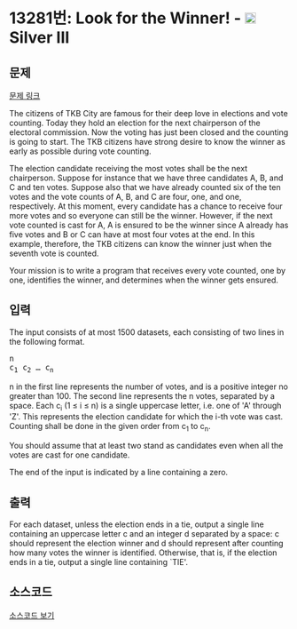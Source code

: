 # 13281번: Look for the Winner! - <img src="https://static.solved.ac/tier_small/8.svg" style="height:20px" /> Silver III

<!-- performance -->

<!-- 문제 제출 후 깃허브에 푸시를 했을 때 제출한 코드의 성능이 입력될 공간입니다.-->

<!-- end -->

## 문제

[문제 링크](https://boj.kr/13281)


<p>The citizens of TKB City are famous for their deep love in elections and vote counting. Today they hold an election for the next chairperson of the electoral commission. Now the voting has just been closed and the counting is going to start. The TKB citizens have strong desire to know the winner as early as possible during vote counting.</p>

<p>The election candidate receiving the most votes shall be the next chairperson. Suppose for instance that we have three candidates A, B, and C and ten votes. Suppose also that we have already counted six of the ten votes and the vote counts of A, B, and C are four, one, and one, respectively. At this moment, every candidate has a chance to receive four more votes and so everyone can still be the winner. However, if the next vote counted is cast for A, A is ensured to be the winner since A already has five votes and B or C can have at most four votes at the end. In this example, therefore, the TKB citizens can know the winner just when the seventh vote is counted.</p>

<p>Your mission is to write a program that receives every vote counted, one by one, identifies the winner, and determines when the winner gets ensured.</p>



## 입력


<p>The input consists of at most 1500 datasets, each consisting of two lines in the following format.</p>

<pre>n
c<sub>1</sub> c<sub>2</sub> … c<sub>n</sub></pre>

<p>n in the first line represents the number of votes, and is a positive integer no greater than 100. The second line represents the n votes, separated by a space. Each c<sub>i</sub> (1 ≤ i ≤ n) is a single uppercase letter, i.e. one of 'A' through 'Z'. This represents the election candidate for which the i-th vote was cast. Counting shall be done in the given order from c<sub>1</sub> to c<sub>n</sub>.</p>

<p>You should assume that at least two stand as candidates even when all the votes are cast for one candidate.</p>

<p>The end of the input is indicated by a line containing a zero.</p>



## 출력


<p>For each dataset, unless the election ends in a tie, output a single line containing an uppercase letter c and an integer d separated by a space: c should represent the election winner and d should represent after counting how many votes the winner is identified. Otherwise, that is, if the election ends in a tie, output a single line containing `TIE'.</p>




## 소스코드

[소스코드 보기](Look%20for%20the%20Winner!.py)